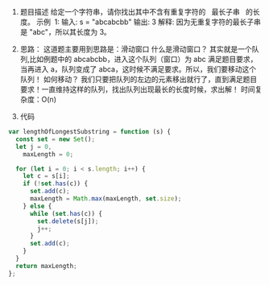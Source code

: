 1. 题目描述
   给定一个字符串，请你找出其中不含有重复字符的   最长子串   的长度。
   示例  1:
   输入: s = "abcabcbb"
   输出: 3
   解释: 因为无重复字符的最长子串是 "abc"，所以其长度为 3。

2. 思路：
   这道题主要用到思路是：滑动窗口
   什么是滑动窗口？
   其实就是一个队列,比如例题中的 abcabcbb，进入这个队列（窗口）为 abc 满足题目要求，当再进入 a，队列变成了 abca，这时候不满足要求。所以，我们要移动这个队列！
   如何移动？
   我们只要把队列的左边的元素移出就行了，直到满足题目要求！一直维持这样的队列，找出队列出现最长的长度时候，求出解！
   时间复杂度：O(n)

3. 代码

```javascript
var lengthOfLongestSubstring = function (s) {
  const set = new Set();
  let j = 0,
    maxLength = 0;

  for (let i = 0; i < s.length; i++) {
    let c = s[i];
    if (!set.has(c)) {
      set.add(c);
      maxLength = Math.max(maxLength, set.size);
    } else {
      while (set.has(c)) {
        set.delete(s[j]);
        j++;
      }
      set.add(c);
    }
  }
  return maxLength;
};
```
